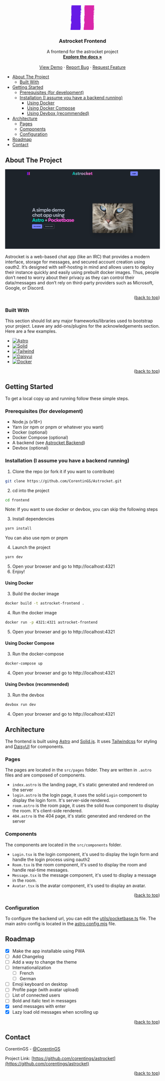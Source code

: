 <!-- PROJECT LOGO -->
<br />
<div align="center">
  <a href="https://github.com/corentings/astrocket">
    <img src="src/assets/img/logo.png" alt="Logo" width="80" height="80">
  </a>

<h3 align="center">Astrocket Frontend</h3>
  <p align="center">
    A frontend for the astrocket project
    <br />
    <a href="https://github.com/CorentinGS/Astrocket/documentation"><strong>Explore the docs »</strong></a>
    <br />
    <br />
    <a href="https://astrocket.corentings.dev">View Demo</a>
    ·
    <a href="https://github.com/corentings/astrocket/issues">Report Bug</a>
    ·
    <a href="https://github.com/corentings/astrocket/issues">Request Feature</a>
  </p>
</div>

<!-- TOC -->

* [About The Project](#about-the-project)
    * [Built With](#built-with)
* [Getting Started](#getting-started)
    * [Prerequisites (for development)](#prerequisites-for-development)
    * [Installation (I assume you have a backend running)](#installation-i-assume-you-have-a-backend-running)
        * [Using Docker](#using-docker)
        * [Using Docker Compose](#using-docker-compose)
        * [Using Devbox (recommended)](#using-devbox-recommended)
* [Architecture](#architecture)
    * [Pages](#pages)
    * [Components](#components)
    * [Configuration](#configuration)
* [Roadmap](#roadmap)
* [Contact](#contact)

<!-- TOC -->


<!-- ABOUT THE PROJECT -->

## About The Project

[![Astrocket Screen Shot][product-screenshot]](https://astrocket.corentings.dev)

Astrocket is a web-based chat app (like an IRC) that provides a modern interface, storage for messages, and secured
account creation using oauth2. It’s designed with self-hosting in mind and allows users to deploy their instance quickly
and easily using prebuilt docker images.
Thus, people don’t need to worry about their privacy as they can control their data/messages and don’t rely on
third-party providers such as Microsoft, Google, or Discord.

<p align="right">(<a href="#readme-top">back to top</a>)</p>

### Built With

This section should list any major frameworks/libraries used to bootstrap your project. Leave any add-ons/plugins for
the acknowledgements section. Here are a few examples.

* [![Astro][Astro.build]][Astro-url]
* [![Solid][Solid.js]][Solid-url]
* [![Tailwind][Tailwindcss]][Tailwind-url]
* [![Daisyui][Daisyui.com]][Daisyui-url]
* [![Docker][Docker.com]][Docker-url]

<p align="right">(<a href="#readme-top">back to top</a>)</p>



<!-- GETTING STARTED -->

## Getting Started

To get a local copy up and running follow these simple steps.

### Prerequisites (for development)

* Node.js (v18+)
* Yarn (or npm or pnpm or whatever you want)
* Docker (optional)
* Docker Compose (optional)
* A backend (see [Astrocket Backend](../backend))
* Devbox (optional)

### Installation (I assume you have a backend running)

1. Clone the repo (or fork it if you want to contribute)

```sh
git clone https://github.com/CorentinGS/Astrocket.git
```

2. cd into the project

```sh
cd frontend
```

Note: If you want to use docker or devbox, you can skip the following steps

3. Install dependencies

```sh
yarn install
``` 

You can also use npm or pnpm

4. Launch the project

```sh
yarn dev
```

5. Open your browser and go to http://localhost:4321
6. Enjoy!

#### Using Docker

3. Build the docker image

```sh
docker build -t astrocket-frontend .
```

4. Run the docker image

```sh
docker run -p 4321:4321 astrocket-frontend
```

5. Open your browser and go to http://localhost:4321

#### Using Docker Compose

3. Run the docker-compose

```sh
docker-compose up
```

4. Open your browser and go to http://localhost:4321

#### Using Devbox (recommended)

3. Run the devbox

```sh
devbox run dev
```

4. Open your browser and go to http://localhost:4321

<!-- USAGE EXAMPLES -->

## Architecture

The frontend is built using [Astro](https://astro.build) and [Solid.js](https://www.solidjs.com/).
It uses [Tailwindcss](https://tailwindcss.com/) for styling and [DaisyUI](https://daisyui.com/) for components.

### Pages

The pages are located in the `src/pages` folder. They are written in `.astro` files and are composed of components.

- `index.astro` is the landing page, it's static generated and rendered on the server
- `login.astro` is the login page, it uses the solid `Login` component to display the login form. It's server-side
  rendered.
- `room.astro` is the room page, it uses the solid `Room` component to display the room. It's client-side rendered.
- `404.astro` is the 404 page, it's static generated and rendered on the server

### Components

The components are located in the `src/components` folder.

- `Login.tsx` is the login component, it's used to display the login form and handle the login process using oauth2
- `Room.tsx` is the room component, it's used to display the room and handle real-time messages.
- `Message.tsx` is the message component, it's used to display a message in the room.
- `Avatar.tsx` is the avatar component, it's used to display an avatar.

<p align="right">(<a href="#readme-top">back to top</a>)</p>

### Configuration

To configure the backend url, you can edit the [utils/pocketbase.ts](src/utils/pocketbase.ts) file.
The main astro config is located in the [astro.config.mjs](astro.config.mjs) file.


<!-- ROADMAP -->

## Roadmap

- [x] Make the app installable using PWA
- [ ] Add Changelog
- [ ] Add a way to change the theme
- [ ] Internationalization
    - [ ] French
    - [ ] German
- [ ] Emoji keyboard on desktop
- [ ] Profile page (with avatar upload)
- [ ] List of connected users
- [ ] Bold and italic text in messages
- [x] send messages with enter
- [x] Lazy load old messages when scrolling up

<p align="right">(<a href="#readme-top">back to top</a>)</p>



<!-- CONTACT -->

## Contact

CorentinGS - [@CorentinGS](https://github.com/corentings)

Project Link: [https://github.com/corentings/astrocket](https://github.com/corentings/astrocket)

<p align="right">(<a href="#readme-top">back to top</a>)</p>



<!-- ACKNOWLEDGMENTS -->


<!-- MARKDOWN LINKS & IMAGES -->
<!-- https://www.markdownguide.org/basic-syntax/#reference-style-links -->
<!-- https://github.com/othneildrew/Best-README-Template/tree/master -->

[product-screenshot]: public/landing.png

[Astro.build]: https://img.shields.io/badge/Astro-0C1222?style=for-the-badge&logo=astro&logoColor=FDFDFE

[Astro-url]: https://astro.build/

[Solid.js]: https://img.shields.io/badge/Solid%20JS-2C4F7C?style=for-the-badge&logo=solid&logoColor=white

[Solid-url]: https://www.solidjs.com/

[Tailwindcss]: https://img.shields.io/badge/Tailwind_CSS-38B2AC?style=for-the-badge&logo=tailwind-css&logoColor=white

[Tailwind-url]: https://tailwindcss.com/

[Daisyui.com]: https://img.shields.io/badge/daisyUI-1ad1a5?style=for-the-badge&logo=daisyui&logoColor=white

[Daisyui-url]: https://daisyui.com/

[Docker.com]: https://img.shields.io/badge/Docker-2CA5E0?style=for-the-badge&logo=docker&logoColor=white

[Docker-url]: https://www.docker.com/


